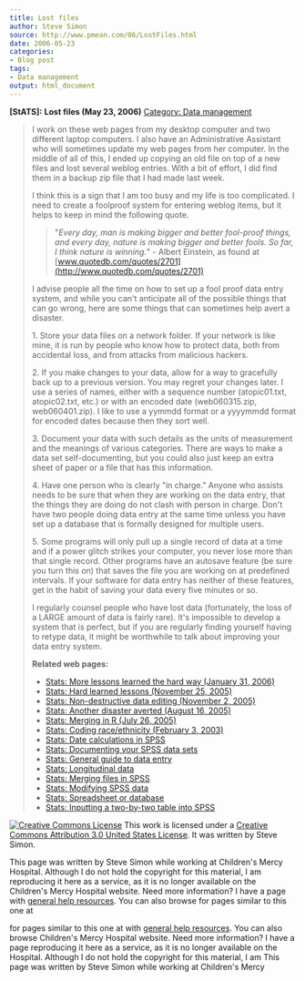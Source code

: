 ```yaml
---
title: Lost files
author: Steve Simon
source: http://www.pmean.com/06/LostFiles.html
date: 2006-05-23
categories:
- Blog post
tags:
- Data management
output: html_document
---
```

**[StATS]:** **Lost files (May 23, 2006)**
[Category: Data management](../category/DataManagement.html)

> I work on these web pages from my desktop computer and two different
> laptop computers. I also have an Administrative Assistant who will
> sometimes update my web pages from her computer. In the middle of all
> of this, I ended up copying an old file on top of a new files and lost
> several weblog entries. With a bit of effort, I did find them in a
> backup zip file that I had made last week.
>
> I think this is a sign that I am too busy and my life is too
> complicated. I need to create a foolproof system for entering weblog
> items, but it helps to keep in mind the following quote.
>
> > \"*Every day, man is making bigger and better fool-proof things, and
> > every day, nature is making bigger and better fools. So far, I think
> > nature is winning.*\" - Albert Einstein, as found at
> > [www.quotedb.com/quotes/2701](http://www.quotedb.com/quotes/2701)
>
> I advise people all the time on how to set up a fool proof data entry
> system, and while you can\'t anticipate all of the possible things
> that can go wrong, here are some things that can sometimes help avert
> a disaster.
>
> 1\. Store your data files on a network folder. If your network is like
> mine, it is run by people who know how to protect data, both from
> accidental loss, and from attacks from malicious hackers.
>
> 2\. If you make changes to your data, allow for a way to gracefully back
> up to a previous version. You may regret your changes later. I use a
> series of names, either with a sequence number (atopic01.txt,
> atopic02.txt, etc.) or with an encoded date (web060315.zip,
> web060401.zip). I like to use a yymmdd format or a yyyymmdd format for
> encoded dates because then they sort well.
>
> 3\. Document your data with such details as the units of measurement and
> the meanings of various categories. There are ways to make a data set
> self-documenting, but you could also just keep an extra sheet of paper
> or a file that has this information.
>
> 4\. Have one person who is clearly \"in charge.\" Anyone who assists
> needs to be sure that when they are working on the data entry, that the
> things they are doing do not clash with person in charge. Don\'t have
> two people doing data entry at the same time unless you have set up a
> database that is formally designed for multiple users.
>
> 5\. Some programs will only pull up a single record of data at a time and
> if a power glitch strikes your computer, you never lose more than that
> single record. Other programs have an autosave feature (be sure you turn
> this on) that saves the file you are working on at predefined intervals.
> If your software for data entry has neither of these features, get in
> the habit of saving your data every five minutes or so.
>
> I regularly counsel people who have lost data (fortunately, the loss
> of a LARGE amount of data is fairly rare). It\'s impossible to develop
> a system that is perfect, but if you are regularly finding yourself
> having to retype data, it might be worthwhile to talk about improving
> your data entry system.
>
> **Related web pages:**
>
> -   [Stats: More lessons learned the hard way (January
>     31, 2006)](LessonsLearned.html)
> -   [Stats: Hard learned lessons (November
>     25, 2005)](http://www.pmean.com/weblog2005/HardLessons.asp)
> -   [Stats: Non-destructive data editing (November
>     2, 2005)](http://www.pmean.com/weblog2005/NondestructiveEditing.asp)
> -   [Stats: Another disaster averted (August
>     16, 2005)](http://www.pmean.com/weblog2005/DisasterAvertedA.asp)
> -   [Stats: Merging in R (July
>     26, 2005)](http://www.pmean.com/weblog2005/MergingInR.asp)
> -   [Stats: Coding race/ethnicity (February
>     3, 2003)](http://www.pmean.com/weblog2005/RaceEthnicity.asp)
> -   [Stats: Date calculations in SPSS](../data/dates.asp)
> -   [Stats: Documenting your SPSS data sets](../data/document.asp)
> -   [Stats: General guide to data entry](../data/entry.asp)
> -   [Stats: Longitudinal data](../data/longitudinal.asp)
> -   [Stats: Merging files in SPSS](../data/merging.asp)
> -   [Stats: Modifying SPSS data](../data/modify.asp)
> -   [Stats: Spreadsheet or database](../data/sheet.asp)
> -   [Stats: Inputting a two-by-two table into SPSS](../data/table.asp)

[![Creative Commons
License](http://i.creativecommons.org/l/by/3.0/us/80x15.png)](http://creativecommons.org/licenses/by/3.0/us/)
This work is licensed under a [Creative Commons Attribution 3.0 United
States License](http://creativecommons.org/licenses/by/3.0/us/). It was
written by Steve Simon.

This page was written by Steve Simon while working at Children\'s Mercy
Hospital. Although I do not hold the copyright for this material, I am
reproducing it here as a service, as it is no longer available on the
Children\'s Mercy Hospital website. Need more information? I have a page
with [general help resources](../GeneralHelp.html). You can also browse
for pages similar to this one at
<!---More--->
for pages similar to this one at
with [general help resources](../GeneralHelp.html). You can also browse
Children\'s Mercy Hospital website. Need more information? I have a page
reproducing it here as a service, as it is no longer available on the
Hospital. Although I do not hold the copyright for this material, I am
This page was written by Steve Simon while working at Children\'s Mercy

<!---Do not use
**[StATS]:** **Lost files (May 23, 2006)**
This page was written by Steve Simon while working at Children\'s Mercy
Hospital. Although I do not hold the copyright for this material, I am
reproducing it here as a service, as it is no longer available on the
Children\'s Mercy Hospital website. Need more information? I have a page
with [general help resources](../GeneralHelp.html). You can also browse
for pages similar to this one at
--->

